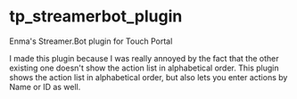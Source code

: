 # tp_streamerbot_plugin
Enma's Streamer.Bot plugin for Touch Portal

I made this plugin because I was really annoyed by the fact that the other existing one doesn't show the action list in alphabetical order.
This plugin shows the action list in alphabetical order, but also lets you enter actions by Name or ID as well.
